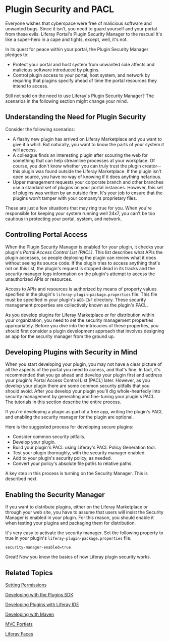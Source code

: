 # Plugin Security and PACL [](id=plugin-security-and-pacl)

Everyone wishes that cyberspace were free of malicious software and unwanted 
bugs. Since it isn't, you need to guard yourself and your portal from these 
evils. Liferay Portal's Plugin Security Manager to the rescue! It's like a 
super-hero in a cape and tights, except, well, it's not.

In its quest for peace within your portal, the Plugin Security Manager pledges
to:

- Protect your portal and host system from unwanted side affects and malicious
  software introduced by plugins.
- Control plugin access to your portal, host system, and network by requiring
  that plugins specify ahead of time the portal resources they intend to access.

Still not sold on the need to use Liferay's Plugin Security Manager? The 
scenarios in the following section might change your mind.

## Understanding the Need for Plugin Security [](id=understanding-the-need-for-plugin-security)

Consider the following scenarios:

- A flashy new plugin has arrived on Liferay Marketplace and you want to give it
  a whirl. But naturally, you want to know the parts of your system it will
  access.
- A colleague finds an interesting plugin after scouring the web for something
  that can help streamline processes at your workplace. Of course, you don't
  know whether you can truly trust the plugin creator--this plugin was found
  outside the Liferay Marketplace. If the plugin isn't open source, you have no
  way of knowing if it does anything nefarious.
- Upper management requests your corporate branch and other branches use a
  standard set of plugins on your portal instances. However, this set of plugins
  was written by an outside firm. It's your job to ensure that the plugins won't 
  tamper with your company's proprietary files. 

These are just a few situations that may ring true for you. When you're 
responsible for keeping your system running well 24x7, you can't be too cautious
in protecting your portal, system, and network.

## Controlling Portal Access [](id=controlling-portal-access)

When the Plugin Security Manager is enabled for your plugin, it checks your
plugin's *Portal Access Control List (PACL)*. This list describes what APIs the
plugin accesses, so people deploying the plugin can review what it does without
seeing its source code. If the plugin tries to access anything that's not on
this list, the plugin's request is stopped dead in its tracks and the security
manager logs information on the plugin's attempt to access the unauthorized APIs
or resources. 

Access to APIs and resources is authorized by means of property values specified
in the plugin's `liferay-plugin-package.properties` file. This file must be
specified in your plugin's `WEB-INF` directory. These security management
properties are collectively known as the plugin's PACL. 

As you develop plugins for Liferay Marketplace or for distribution within your
organization, you need to set the security management properties appropriately. 
Before you dive into the intricacies of these properties, you should first 
consider a plugin development approach that involves designing an app for the 
security manager from the ground up. 

## Developing Plugins with Security in Mind [](id=developing-plugins-with-security-in-mind)

When you start developing your plugin, you may not have a clear picture of all 
the aspects of the portal you need to access, and that's fine. In fact, it's 
recommended that you go ahead and develop your plugin first and address your 
plugin's Portal Access Control List (PACL) later. However, as you develop your 
plugin there are some common security pitfalls that you should avoid. After you 
develop your plugin you'll dig whole-heartedly into security management by 
generating and fine-tuning your plugin's PACL. The tutorials in this section 
describe the entire process. 

If you're developing a plugin as part of a free app, writing the plugin's PACL
and enabling the security manager for the plugin are optional.

Here is the suggested process for developing secure plugins: 

- Consider common security pitfalls.
- Develop your plugin. 
- Build your plugin's PACL using Liferay's PACL Policy Generation tool. 
- Test your plugin thoroughly, with the security manager enabled. 
- Add to your plugin's security policy, as needed.
- Convert your policy's absolute file paths to relative paths. 

A key step in this process is turning on the Security Manager. This is described 
next.

## Enabling the Security Manager [](id=enabling-the-security-manager)

If you want to distribute plugins, either on the Liferay Marketplace or through
your web site, you have to assume that users will insist the Security Manager is 
enabled in your plugin. For this reason, you should enable it when testing your 
plugins and packaging them for distribution. 

It's very easy to activate the security manager. Set the following
property to true in your plugin's `liferay-plugin-package.properties` file. 

    security-manager-enabled=true

Great! Now you know the basics of how Liferay plugin security works.

## Related Topics [](id=related-topics)

[Setting Permissions](/develop/learning-paths/mvc/-/knowledge_base/6-2/setting-permissions)

[Developing with the Plugins SDK](/develop/tutorials/-/knowledge_base/6-2/plugins-sdk)

[Developing Plugins with Liferay IDE](/develop/tutorials/-/knowledge_base/6-2/liferay-ide)

[Developing with Maven](/develop/tutorials/-/knowledge_base/6-2/maven)

[MVC Portlets](/develop/tutorials/-/knowledge_base/6-2/developing-jsp-portlets-using-liferay-mvc)

[Liferay Faces](/develop/tutorials/-/knowledge_base/6-2/liferay-faces-jsf-portlets)

